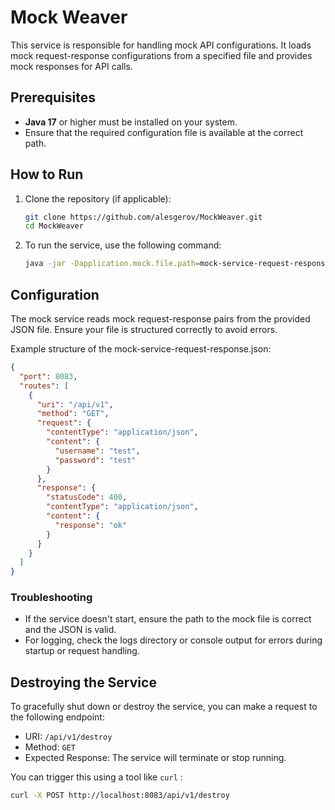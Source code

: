 # Mock Weaver

This service is responsible for handling mock API configurations. It loads mock request-response configurations from a specified file and provides mock responses for API calls.

## Prerequisites

- **Java 17** or higher must be installed on your system.
- Ensure that the required configuration file is available at the correct path.

## How to Run

1. Clone the repository (if applicable):

   ```bash
   git clone https://github.com/alesgerov/MockWeaver.git
   cd MockWeaver
   ```

2. To run the service, use the following command:

   ```bash 
   java -jar -Dapplication.mock.file.path=mock-service-request-response.json mock-service-0.0.1.jar
   ```

## Configuration

The mock service reads mock request-response pairs from the provided JSON file. Ensure your file is structured correctly to avoid errors.

Example structure of the mock-service-request-response.json:

``` json
{
  "port": 8083,
  "routes": [
    {
      "uri": "/api/v1",
      "method": "GET",
      "request": {
        "contentType": "application/json",
        "content": {
          "username": "test",
          "password": "test"
        }
      },
      "response": {
        "statusCode": 400,
        "contentType": "application/json",
        "content": {
          "response": "ok"
        }
      }
    }
  ]
}
```

### Troubleshooting

- If the service doesn't start, ensure the path to the mock file is correct and the JSON is valid.
- For logging, check the logs directory or console output for errors during startup or request handling.

## Destroying the Service

To gracefully shut down or destroy the service, you can make a request to the following endpoint:
 * URI: ``` /api/v1/destroy ```
 * Method: ``` GET ```
 * Expected Response: The service will terminate or stop running.

You can trigger this using a tool like ```curl``` :

``` bash
curl -X POST http://localhost:8083/api/v1/destroy
```
